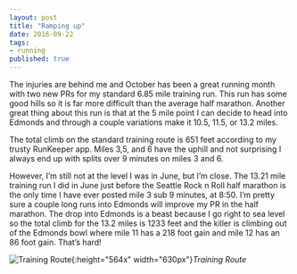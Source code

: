 ```yaml
---
layout: post
title: "Ramping up"
date: 2016-09-22
tags: 
- running
published: true
---
```


The injuries are behind me and October has been a great running month with two new PRs for my standard 6.85 mile training run.  This run has some good hills so it is far more difficult than the average half marathon.  Another great thing about this run is that at the 5 mile point I can decide to head into Edmonds and through a couple variations make it 10.5, 11.5, or 13.2 miles.

The total climb on the standard training route is 651 feet according to my trusty RunKeeper app.  Miles 3,5, and 6 have the uphill and not surprising I always end up with splits over 9 minutes on miles 3 and 6.  

However, I’m still not at the level I was in June, but I’m close.  The 13.21 mile training run I did in June just before the Seattle Rock n Roll half marathon is the only time I have ever posted mile 3 sub 9 minutes, at 8:50.   I’m pretty sure a couple long runs into Edmonds will improve my PR in the half marathon.  The drop into Edmonds is a beast because I go right to sea level so the total climb for the 13.2 miles is 1233 feet and the killer is climbing out of the Edmonds bowl where mile 11 has a 218 foot gain and mile 12 has an 86 foot gain.  That’s hard!

![Training Route](https://cloud.githubusercontent.com/assets/19477681/19814033/6c608c76-9cf1-11e6-9c0c-956566797f1e.jpg){:height="564x" width="630px"}*Training Route*
